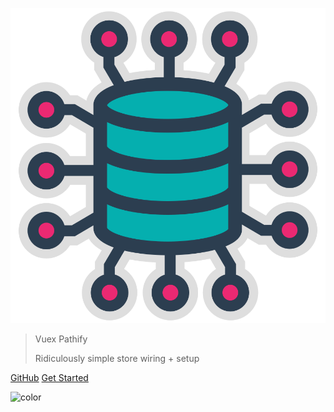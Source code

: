 ![logo](assets/img/logos/logo.svg)

<blockquote>
    <p class="title">Vuex Pathify</p>
    <p class="strapline">Ridiculously simple store wiring + setup</p>
</blockquote>

[GitHub](https://github.com/davestewart/vuex-pathify)
[Get Started](#home)


![color](#FFFFFF)